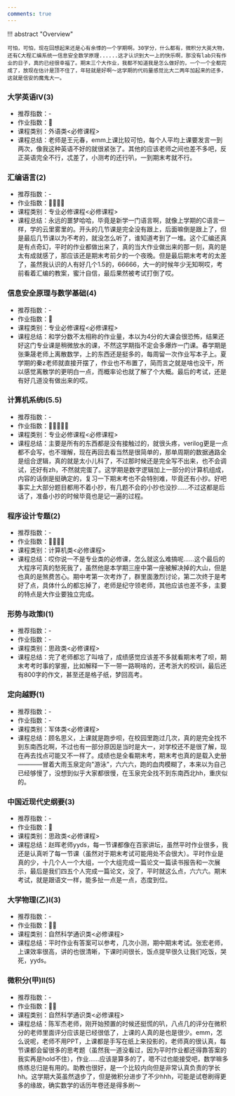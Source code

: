 ```yaml
---
comments: true
---
```


!!! abstract "Overview"

    可怕，可怕，现在回想起来还是心有余悸的一个学期啊。30学分，什么都有，微积分大英大物，还有C大程汇编系统一信息安全数学原理......这才认识到大一上的快乐啊，那没有lab只有作业的日子，真的已经很幸福了。期末三个大作业，我都不知道我是怎么做好的，一个一个全都完成了，放现在估计是顶不住了，年轻就是好啊～这学期的代码量感觉比大二两年加起来的还多，这就是信安的魔鬼大一。
    
### 大学英语IV(3)
- 推荐指数：-
- 作业指数：:star2:
- 课程类别：外语类<必修课程>
- 课程总结：老师是王元春，emm上课比较可怕，每个人平均上课要发言一到两次，像我这种英语不好的就很紧张了。其他的应该老师之间也差不多吧，反正英语完全不行，忒差了，小测考的还行叭，一到期末考就不行。

### 汇编语言(2)
- 推荐指数：-
- 作业指数：:star2::star2::star2::star2:
- 课程类别：专业必修课程<必修课程>
- 课程总结：永远的噩梦哈哈，毕竟是新学一门语言啊，就像上学期的C语言一样，学的云里雾里的。开头的几节课是完全没有跟上，后面嘛倒是跟上了，但是最后几节课以为不考的，就没怎么听了，谁知道考到了一堆。这个汇编还真是有点奇幻，平时的作业都做出来了，真的当大作业做出来的那一刻，真的是太有成就感了，那应该还是期末考前夕的一个夜晚。但是最后期末考考的太差了，虽然我认识的人有好几个1.5的，66666，大一的时候年少无知啊哎，考前看着汇编的教案，蜜汁自信，最后果然被考试打倒了哎。

### 信息安全原理与数学基础(4)
- 推荐指数：-
- 作业指数：:star2:
- 课程类别：专业必修课程<必修课程>
- 课程总结：和学分数不太相称的作业量，本以为4分的大课会很恐怖，结果还好这门专业课是稍微放水的课，不然这学期指不定会多爆炸一门课。春学期是张秉晟老师上离散数学，上的东西还是挺多的，每周留一次作业写本子上。夏学期的秦z老师就直接开摆了，作业也不布置了，简而言之就是啥也没干，所以感觉离散学的更明白一点，而概率论也就了解了个大概。最后的考试，还是有好几道没有做出来的哎。

### 计算机系统I(5.5)
- 推荐指数：-
- 作业指数：:star2::star2::star2::star2::star2:
- 课程类别：专业必修课程<必修课程>
- 课程总结：主要是所有的东西都是没有接触过的，就很头疼，verilog更是一点都不会写，也不理解，现在再回去看当然是很简单的，那单周期的数据通路全是组合逻辑，真的就是太小儿科了，不过那时候还是完全写不出来，也不会调试，还好有zh，不然就完蛋了。这学期是数字逻辑加上一部分的计算机组成，内容的话倒是挺确定的，复习一下期末考也不会特别难，毕竟还有小抄。好吧事实上大部分题目都用不着小抄，有几题不会的小抄也没抄......不过这都是后话了，准备小抄的时候毕竟也是记一遍的过程。

### 程序设计专题(2)
- 推荐指数：-
- 作业指数：:star2::star2::star2::star2:
- 课程类别：计算机类<必修课程>
- 课程总结：哎你说一不是专业类的必修课，怎么就这么难搞呢......这个最后的大程序可真的愁死我了，虽然他是本学期三座中第一座被解决掉的大山，但是也真的是煞费苦心。期中考第一次考炸了，群里面激烈讨论，第二次终于是考好了点，具体什么的都忘掉了，老师是纪守领老师，其他应该也差不多，主要的特点是大作业要独立完成。

### 形势与政策I(1)
- 推荐指数：-
- 作业指数：-
- 课程类别：思政类<必修课程>
- 课程总结：完了老师都忘了叫啥了，成绩感觉应该差不多就看期末考了呗，期末考考时事的掌握，比如解释一下一带一路啊啥的，还考浙大的校训，最后还有800字的作文，甚至还是格子纸，梦回高考。

### 定向越野(1)
- 推荐指数：-
- 作业指数：-
- 课程类别：军体类<必修课程>
- 课程总结：顾名思义，上课就是跑步呗，在校园里跑过几次，真的是完全找不到东南西北啊，不过也有一部分原因是当时是大一，对学校还不是很了解，现在再去找点可能又不一样了。成绩也是全看期末考，期末考也真的是载入史册————冒着大雨玉泉定向"游泳"，六六六，跑的血肉模糊了，本来以为自己已经够慢了，没想到似乎大家都很慢，在玉泉完全找不到东南西北hh，重庆似的。

### 中国近现代史纲要(3)
- 推荐指数：-
- 作业指数：:star2:
- 课程类别：思政类<必修课程>
- 课程总结：赵晖老师yyds，每一节课都像在百家讲坛，虽然平时作业很多，我还是认真听了每一节课（虽然对于期末考试可能用处不会很大）。平时作业是真的少，十几个人一个大组，一个大组完成一篇论文一篇读书报告和一次展示，最后是我们四五个人完成一篇论文，没了，平时就这么点，六六六。期末考试，就是跟语文一样，能多扯一点是一点，态度到位。

### 大学物理(乙)I(3)
- 推荐指数：-
- 作业指数：:star2::star2:
- 课程类别：自然科学通识类<必修课程>
- 课程总结：平时作业有答案可以参考，几次小测，期中期末考试。张宏老师，上课效率很高，讲的也很清晰，下课时间很长，饭点提早很久让我们吃饭，哭死，yyds。

### 微积分(甲)II(5)
- 推荐指数：-
- 作业指数：:star2::star2:
- 课程类别：自然科学通识类<必修课程>
- 课程总结：陈军杰老师，刚开始预置的时候还挺慌的叭，八点几的评分在微积分的老师里面评分应该是已经很低了，上课的人真的是也是很少。emm，怎么说呢，老师不用PPT，上课都是手写在纸上来投影的，老师真的很认真，每节课都会留很多的思考题（虽然我一道没看过，因为平时作业都还得靠答案的我实再是hold不住），作业......应该是算多的了，嗯不过也能接受吧，数学嘛多练练总归是有用的。助教也很好，是一个比较内向但是非常认真负责的学长hh。这学期大英虽然退步了，但是微积分进步了不少hhh，可能是试卷刷得更多的缘故，确实数学的话历年卷还是得多刷～